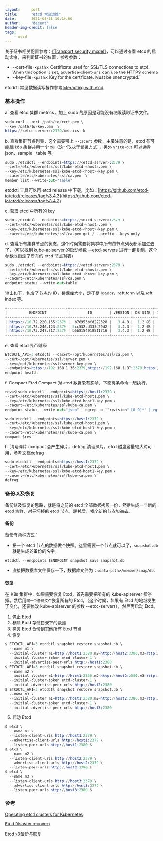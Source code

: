 ```yaml
---
layout:     post
title:      "etcd 常见运维"
date:       2021-08-28 10:10:00
author:     "decent"
header-img-credit: false
tags:
    - etcd
---
```


关于证书相关配置参考：[《Transport security model》](https://etcd.io/docs/v3.5/op-guide/security/)，可以通过查看 etcd 的启动命令，来判断证书的位置，参考参数：
* --cert-file=`<path>`: Certificate used for SSL/TLS connections to etcd. When this option is set, advertise-client-urls can use the HTTPS schema
* --key-file=`<path>`: Key for the certificate. Must be unencrypted.`

etcdctl 常见数据读写操作参考[Interacting with etcd](https://etcd.io/docs/v3.5/dev-guide/interacting_v3/)

### 基本操作

a. 查看 etcd 集群 metrics，加上 sudo 的原因是可能没有权限读取证书文件。
```s
sudo curl --cert /path/to/cert.pem \
--key /path/to/key.pem  \
https://<etcd-server>:2379/metrics -k
```

b. 查看集群节点列表，这个需要带上 `--cacert` 参数，主要注意的是，etcd 有可能跟 k8s 集群共用一个 ca（这个取决于部署方式），另外 `write-out` 可以选择 json、sample、table 等。
```s
sudo ./etcdctl --endpoints=https://<etcd-server>:2379 \
--cert=/etc/kubernetes/ssl/kube-etcd-<host>.pem \
--key=/etc/kubernetes/ssl/kube-etcd-<host>-key.pem \
--cacert=/etc/kubernetes/ssl/ca.pem  \
member list --write-out="table"
```

etcdctl 工具可以再 etcd release 中下载，比如：[https://github.com/etcd-io/etcd/releases/tag/v3.4.3](https://github.com/etcd-io/etcd/releases/tag/v3.4.3)

c. 获取 etcd 中所有的 key
```s
sudo ./etcdctl --endpoints=https://<etcd-server>:2379 \
--cert=/etc/kubernetes/ssl/kube-etcd-<host>.pem \
--key=/etc/kubernetes/ssl/kube-etcd-<host>-key.pem \
--cacert=/etc/kubernetes/ssl/ca.pem get / --prefix --keys-only
```
d. 查看所有集群节点的状态，这个时候需要将集群中所有的节点列表都添加进去了，（可以找到 kube-apiserver 的启动参数 --etcd-servers 进行一键复制，这个参数也指定了所有的 etcd 节点列表）
```s
sudo ./etcdctl --endpoints=https://<etcd-server>:2379 \
--cert=/etc/kubernetes/ssl/kube-etcd-<host>.pem \
--key=/etc/kubernetes/ssl/kube-etcd-<host>-key.pem \
--cacert=/etc/kubernetes/ssl/ca.pem \
endpoint status --write-out=table
```
输出如下，包含了节点的 ID，数据库大小，是不是 leader，raft term 以及 raft index 等。
```s
+----------------------------+------------------+---------+---------+-----------+------------+-----------+------------+--------------------+--------+
|          ENDPOINT          |        ID        | VERSION | DB SIZE | IS LEADER | IS LEARNER | RAFT TERM | RAFT INDEX | RAFT APPLIED INDEX | ERRORS |
+----------------------------+------------------+---------+---------+-----------+------------+-----------+------------+--------------------+--------+
| https://10.72.220.155:2379 |  b70953bfd222328 |   3.4.3 |  1.2 GB |     false |      false |      1455 | 1540134058 |         1540134058 |        |
| https://10.73.246.123:2379 | 5cc532cd335d29d2 |   3.4.3 |  1.2 GB |      true |      false |      1455 | 1540134058 |         1540134058 |        |
| https://10.73.247.217:2379 | b5b8154918511716 |   3.4.3 |  1.2 GB |     false |      false |      1455 | 1540134058 |         1540134058 |        |
+----------------------------+------------------+---------+---------+-----------+------------+-----------+------------+--------------------+--------+
```
e. 查看 etcd 是否健康
```s
ETCDCTL_API=3 etcdctl --cacert=/opt/kubernetes/ssl/ca.pem \
--cert=/opt/kubernetes/ssl/server.pem \
--key=/opt/kubernetes/ssl/server-key.pem \
--endpoints=https://192.168.1.36:2379,https://192.168.1.37:2379,https://192.168.1.38:2379 \
endpoint health
```

f. Compact Etcd
Compact 对 etcd 数据没有影响，下面两条命令一起执行。
```s
rev=$(sudo etcdctl --endpoints=https://host1:2379 \
--cert=/etc/kubernetes/ssl/kube-etcd-host1.pem \
--key=/etc/kubernetes/ssl/kube-etcd-host1-key.pem \
--cacert=/etc/kubernetes/ssl/kube-ca.pem \
endpoint status --write-out="json" | egrep -o '"revision":[0-9]*' | egrep -o '[0-9].*')`

sudo etcdctl --endpoints=https://host1:2379 \
--cert=/etc/kubernetes/ssl/kube-etcd-host1.pem \
--key=/etc/kubernetes/ssl/kube-etcd-host1-key.pem \
--cacert=/etc/kubernetes/ssl/kube-ca.pem \
compact $rev
```
h. 清理碎片
compact 会产生碎片，defrag 清理碎片，etcd 磁盘容量较大时可用，参考文档[defrag](https://etcd.io/docs/v3.2/op-guide/maintenance/#defragmentation)
```s
sudo etcdctl --endpoints=https://host1:2379 \
--cert=/etc/kubernetes/ssl/kube-etcd-host1.pem \
--key=/etc/kubernetes/ssl/kube-etcd-host1-key.pem \
--cacert=/etc/kubernetes/ssl/kube-ca.pem \
defrag
```

### 备份以及恢复
备份以及恢复的思路，就是将之前的 etcd 全部数据拷贝一份，然后生成一个新的 etcd 集群，对于坏掉的 etcd 节点，踢掉后，找个新的节点加进去。
#### 备份
备份有两种方式：
* 把一个 etcd 节点的数据做个快照。这里需要一个节点就可以了，`snapshot.db` 就是生成的备份的名字。
```s
etcdctl --endpoints $ENDPOINT snapshot save snapshot.db
```
* 直接把数据库文件保存一下，数据库文件为：`<data-path>/member/snap/db`.

#### 恢复
在 K8s 集群中，如果需要恢复 Etcd，首先需要把所有的 kube-apiserver 都停掉。然后用`同一个备份文件`恢复所有的 Etcd，（这个时候，如果有 Etcd 的地址发生了变化，还要修改 kube-apiserver 的参数 --etcd-servers），然后再启动 Etcd。

1. 停止 Etcd
2. 移除 Etcd 存储目录下的数据
3. 拷贝 Etcd 备份到其他所有 Etcd 节点
4. 恢复
```s
$ ETCDCTL_API=3 etcdctl snapshot restore snapshot.db \
  --name m1 \
  --initial-cluster m1=http://host1:2380,m2=http://host2:2380,m3=http://host3:2380 \
  --initial-cluster-token etcd-cluster-1 \
  --initial-advertise-peer-urls http://host1:2380
$ ETCDCTL_API=3 etcdctl snapshot restore snapshot.db \
  --name m2 \
  --initial-cluster m1=http://host1:2380,m2=http://host2:2380,m3=http://host3:2380 \
  --initial-cluster-token etcd-cluster-1 \
  --initial-advertise-peer-urls http://host2:2380
$ ETCDCTL_API=3 etcdctl snapshot restore snapshot.db \
  --name m3 \
  --initial-cluster m1=http://host1:2380,m2=http://host2:2380,m3=http://host3:2380 \
  --initial-cluster-token etcd-cluster-1 \
  --initial-advertise-peer-urls http://host3:2380
```
5. 启动 Etcd
```s
$ etcd \
  --name m1 \
  --listen-client-urls http://host1:2379 \
  --advertise-client-urls http://host1:2379 \
  --listen-peer-urls http://host1:2380 &
$ etcd \
  --name m2 \
  --listen-client-urls http://host2:2379 \
  --advertise-client-urls http://host2:2379 \
  --listen-peer-urls http://host2:2380 &
$ etcd \
  --name m3 \
  --listen-client-urls http://host3:2379 \
  --advertise-client-urls http://host3:2379 \
  --listen-peer-urls http://host3:2380 &
```

### 参考
[Operating etcd clusters for Kubernetes](https://kubernetes.io/docs/tasks/administer-cluster/configure-upgrade-etcd/)

[Etcd Disaster recovery](https://etcd.io/docs/v3.3/op-guide/recovery/)

[Etcd v3备份与恢复](https://zhuanlan.zhihu.com/p/101523337)